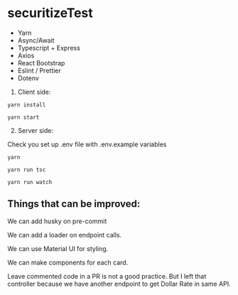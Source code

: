 # securitizeTest

 - Yarn
 - Async/Await
 - Typescript + Express
 - Axios
 - React Bootstrap
 - Eslint / Prettier
 - Dotenv

1. Client side: 

  ``yarn install``
  
  ``yarn start``
  
2. Server side:

  Check you set up .env file with .env.example variables
  
  ``yarn``
  
  ``yarn run tsc``
  
  ``yarn run watch``
  
  
## Things that can be improved:

We can add husky on pre-commit

We can add a loader on endpoint calls.

We can use Material UI for styling.

We can make components for each card.

Leave commented code in a PR is not a good practice. But I left that controller because we have another endpoint to get Dollar Rate in same API.


  
